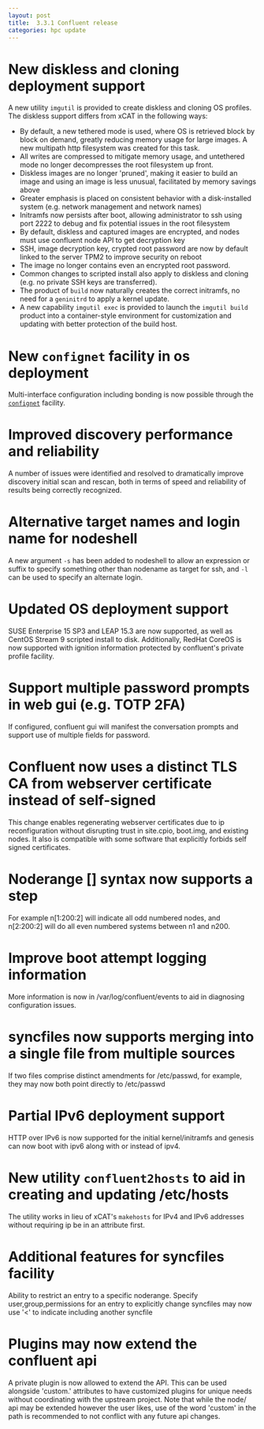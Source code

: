 ```yaml
---
layout: post
title:  3.3.1 Confluent release
categories: hpc update
---
```

# New diskless and cloning deployment support

A new utility `imgutil` is provided to create diskless and cloning OS profiles.  The diskless support differs from xCAT in the following ways:
* By default, a new tethered mode is used, where OS is retrieved block by block on demand, greatly reducing memory usage for large images. A new multipath http filesystem was created for this task.
* All writes are compressed to mitigate memory usage, and untethered mode no longer decompresses the root filesystem up front.
* Diskless images are no longer 'pruned', making it easier to build an image and using an image is less unusual, facilitated by memory savings above
* Greater emphasis is placed on consistent behavior with a disk-installed system (e.g. network management and network names)
* Initramfs now persists after boot, allowing administrator to ssh using port 2222 to debug and fix potential issues in the root filesystem
* By default, diskless and captured images are encrypted, and nodes must use confluent node API to get decryption key
* SSH, image decryption key, crypted root password are now by default linked to the server TPM2 to improve security on reboot
* The image no longer contains even an encrypted root password.
* Common changes to scripted install also apply to diskless and cloning (e.g. no private SSH keys are transferred).
* The product of `build` now naturally creates the correct initramfs, no need for a `geninitrd` to apply a kernel update.
* A new capability `imgutil exec` is provided to launch the `imgutil build` product into a container-style environment for customization and updating with better protection of the build host.

# New `confignet` facility in os deployment

Multi-interface configuration including bonding is now possible through the [`confignet`]({{site.baseurl}}/documentation/confignet.html) facility.

# Improved discovery performance and reliability

A number of issues were identified and resolved to dramatically improve discovery initial scan and rescan, both in terms of speed and reliability of results being correctly recognized.

# Alternative target names and login name for nodeshell

A new argument `-s` has been added to nodeshell to allow an expression or suffix to specify something other than nodename as target for ssh, and `-l` can be used to specify an alternate login.

# Updated OS deployment support

SUSE Enterprise 15 SP3 and LEAP 15.3 are now supported, as well as CentOS Stream 9 scripted install to disk. Additionally, RedHat CoreOS is now supported with ignition
information protected by confluent's private profile facility.

# Support multiple password prompts in web gui (e.g. TOTP 2FA)

If configured, confluent gui will manifest the conversation prompts and support use of multiple fields for password.

# Confluent now uses a distinct TLS CA from webserver certificate instead of self-signed

This change enables regenerating webserver certificates due to ip reconfiguration without disrupting trust in site.cpio, boot.img, and existing nodes. It also is
compatible with some software that explicitly forbids self signed certificates.

# Noderange [] syntax now supports a step

For example n[1:200:2] will indicate all odd numbered nodes, and n[2:200:2] will do all even numbered systems between n1 and n200.

# Improve boot attempt logging information

More information is now in /var/log/confluent/events to aid in diagnosing configuration issues.

# syncfiles now supports merging into a single file from multiple sources

If two files comprise distinct amendments for /etc/passwd, for example, they may now both point directly to /etc/passwd

# Partial IPv6 deployment support

HTTP over IPv6 is now supported for the initial kernel/initramfs and genesis can now boot with ipv6 along with or instead of ipv4.

# New utility `confluent2hosts` to aid in creating and updating /etc/hosts

The utility works in lieu of xCAT's `makehosts` for IPv4 and IPv6 addresses without requiring ip be in an attribute first.

# Additional features for syncfiles facility

Ability to restrict an entry to a specific noderange.
Specify user,group,permissions for an entry to explicitly change
syncfiles may now use '<' to indicate including another syncfile

# Plugins may now extend the confluent api

A private plugin is now allowed to extend the API. This can be used alongside 'custom.' attributes
to have customized plugins for unique needs without coordinating with the upstream project.  Note
that while the node/ api may be extended however the user likes, use of the word 'custom' in the
path is recommended to not conflict with any future api changes.


